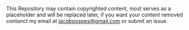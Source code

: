 This Repository may contain copyrighted content, most serves as a placeholder and will be replaced later, if you want your content removed contanct my email at jacobpospes@gmail.com or submit an issue.
